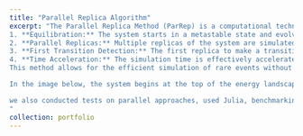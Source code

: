 ```yaml
---
title: "Parallel Replica Algorithm"
excerpt: "The Parallel Replica Method (ParRep) is a computational technique designed to accelerate molecular dynamics simulations by leveraging parallel computing to explore rare events and long timescales. Traditional molecular dynamics often struggle with simulating processes separated by long waiting times due to time step limitations. In my work, I implemented ParRep to simulate rare transitions between metastable states efficiently. The algorithm works by:
1. **Equilibration:** The system starts in a metastable state and evolves until it is equilibrated.
2. **Parallel Replicas:** Multiple replicas of the system are simulated independently in parallel, each running for a short time.
3. **First Transition Detection:** The first replica to make a transition out of the metastable state determines the new configuration.
4. **Time Acceleration:** The simulation time is effectively accelerated by multiplying the short replica time by the number of replicas, simulating longer timescales.
This method allows for the efficient simulation of rare events without modifying the potential energy surface, making it highly effective for studying processes like phase transitions or defect migrations. 

In the image below, the system begins at the top of the energy landscape and undergoes random motion. Over time, it becomes trapped in the circled region, representing a metastable state. ParRep helps accelerate the process of escaping such states, which would take much longer using traditional molecular dynamics methods. <br/><img src='/images/trajectory_animation.mp4'>

we also conducted tests on parallel approaches, used Julia, benchmarking to find efficient simulations, high performance computing etc etc etc
"
collection: portfolio
---
```

